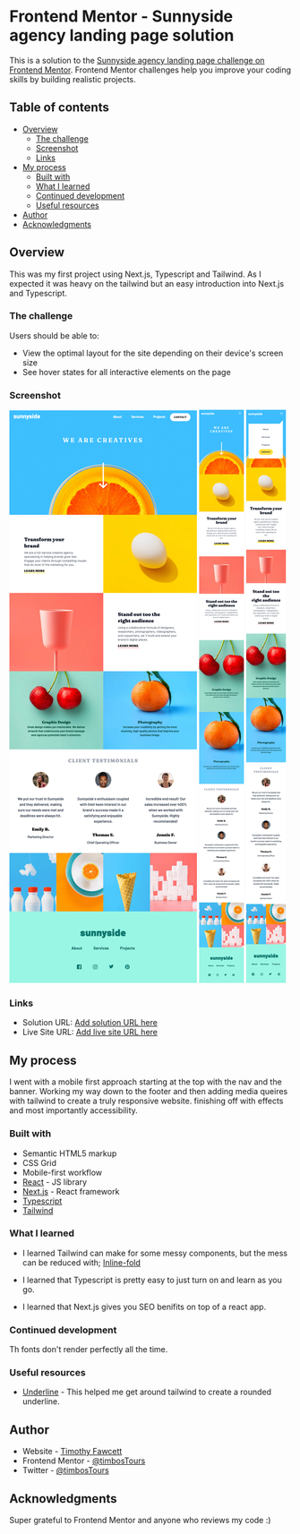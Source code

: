 # Frontend Mentor - Sunnyside agency landing page solution

This is a solution to the [Sunnyside agency landing page challenge on Frontend Mentor](https://www.frontendmentor.io/challenges/sunnyside-agency-landing-page-7yVs3B6ef). Frontend Mentor challenges help you improve your coding skills by building realistic projects.

## Table of contents

- [Overview](#overview)
  - [The challenge](#the-challenge)
  - [Screenshot](#screenshot)
  - [Links](#links)
- [My process](#my-process)
  - [Built with](#built-with)
  - [What I learned](#what-i-learned)
  - [Continued development](#continued-development)
  - [Useful resources](#useful-resources)
- [Author](#author)
- [Acknowledgments](#acknowledgments)


## Overview

This was my first project using Next.js, Typescript and Tailwind. As I expected it was heavy on the tailwind but an easy introduction into Next.js and Typescript. 

### The challenge

Users should be able to:

- View the optimal layout for the site depending on their device's screen size
- See hover states for all interactive elements on the page

### Screenshot

![](./public/images/screenshots/screenshot-desktop.png)
![](./public/images/screenshots/screenshot-mobile.png)
![](./public/images/screenshots/screenshot-mobile-active.png)


### Links

- Solution URL: [Add solution URL here](https://github.com/timbosTours/Frontend-Mentor-Sunnyside-Agency)
- Live Site URL: [Add live site URL here](https://magenta-pothos-3bdd34.netlify.app/)

## My process

I went with a mobile first approach starting at the top with the nav and the banner. Working my way down to the footer and then adding media queires with tailwind to create a truly responsive website. finishing off with effects and most importantly accessibility. 

### Built with

- Semantic HTML5 markup
- CSS Grid
- Mobile-first workflow
- [React](https://reactjs.org/) - JS library
- [Next.js](https://nextjs.org/) - React framework
- [Typescript](https://www.typescriptlang.org/)
- [Tailwind](https://tailwindcss.com/)


### What I learned

- I learned Tailwind can make for some messy components, but the mess can be reduced with; [Inline-fold](https://github.com/moalamri/vscode-inline-fold)

- I learned that Typescript is pretty easy to just turn on and learn as you go.

- I learned that Next.js gives you SEO benifits on top of a react app.


### Continued development

Th fonts don't render perfectly all the time. 


### Useful resources

- [Underline](https://github.com/tailwindlabs/tailwindcss/issues/1936) - This helped me get around tailwind to create a rounded underline.


## Author

- Website - [Timothy Fawcett](https://www.linkedin.com/in/timothyfawcett89/)
- Frontend Mentor - [@timbosTours](https://www.frontendmentor.io/profile/timbosTours)
- Twitter - [@timbosTours](https://www.twitter.com/timbosTours)



## Acknowledgments

Super grateful to Frontend Mentor and anyone who reviews my code :)


